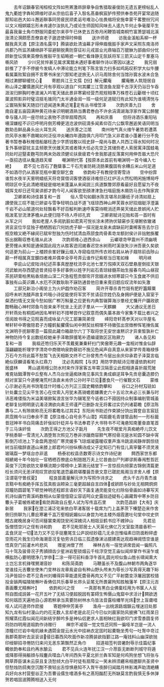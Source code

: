 <!-- { "loadSidebar": true } -->
　　去年诏鎻春官闱桓桓文阵如熊罴激昻辞章争自售猎取豪俊防无遗五更榜帖乱人鬼九衢姓字犇轮蹄维时谬从宗伯后喜子入彀名髙垂枫宸胪传预供奉杏苑开宴常追随那知岩邑大如斗邂逅聨事同劳疲民顽奊诟号难治心怯畏缩将安施幸蒙干畧整纷冗间以文义相娯嬉忘形未肯遽尔汝执礼乃或论生师固知风味去人逺九牛何止争毫厘平生最喜我軰士角巾野服同委蛇尔来亭午已休吏五百弥月闲鞭笞城南桐竹富萧瑟城北溪涨清沦漪颇愿吾僚哀老子遨逰使得时伸眉
　　送许师德
　　访我金溪船系柳一杯醑我真天酒【原注酒名露华】腾装欲赴清油幕才得伸眉俄振手家声文采照东南洛师呉郡乃所监羔纁继辟不容避聊脱黄防穿征衫元戎噐业光鼎轴百万貔貅为部曲仰分忧顾新登坛慎柬英僚佐推毂平生韬略摅一朝伫看烽静无氛妖将军三箭天山定千羣塞马嘶风骄
　　少川兄贫悴甚见属求寓舘未遇好事者聊作诗以寄因以速之
　　我兄弱龄推了了手不停披今发缟人中滞论能立判笔下陈言皆力扫多如鸡跖叹积学大似牛腰看属藁败絮自拥不言寒书床坐穴那知老逆旅无人识马周除舍何当馆孙寳水波未合急相过漱醪聊缓忧心
　　寄题呉江王文孺【份】解元臞庵
　　臞庵散人筑隠居自称山泽之臞儒邀风贮月有亭观以道自广何其臞三江雪浪鱼龙窟千古浮天仍浴日乍呑涯涘归醉胸时巻波澜入吟笔天储此景非寒窘经营杰观规相凖万株苍石云斸根十顷红蕖波照影异时璧沼揺毛锥同门太半通金闺一班一级何足道赋归有此知为谁境清恍与尘寰隔髣髴天随旧行迹闻道朱黄近笔定有丛书增笠泽
　　次韵庆善九日
　　舍南自灌五亩园满种黄花待亲识明朝酒熟当夀君巻白不许余涓滴湖海浮家作寓公醉醒幸与骚人同一座尽倾尘表物不须举扇障西风
　　再和庆善
　　但将诗酒乐重阳呫嗫深嫌程不识已呼明月倒芳樽更浥沧波供砚滴多闻素仰百六公飘零邂逅笑语同明当数助击鲜品鼻头出火耳生风
　　送庆善之江隂
　　南州地气真火维午暑势若遭蒸炊风亭水榭不救暍如何泛役冲炎曦四年遵路俱六月叩门急义非君谁小蓬暑行分不免著书暂巻春秋帷借船屡枉逸少字质钱敢以班史辞一麾尚与数人共西江得水知何时况复外事继婴扰主孟频歌烹伏雌天其或者降大任必先空乏其储赀老人索居寓泽国蛙黾同处时迎毉麦麴芎防两未効政须健论扶衰疲君今舍我那遽反落寞何用伸吾眉大恐尺一亟招选径从儳道趋天墀
　　嘲渊明代答【按原本此首前有嘲渊明一首今编入七絶】
　　君不见七百石了麴蘖事二千石充雀防耗浇肠果腹固有余糟丘米山何足道不如酒尽仍从酒家觅瓶中粟空聊乞食
　　依韵和子有教授侄寄雪诗
　　空中纷霏谁剪水夜半天窻明蜡纸天将竒寳借词客使酒驱诗难但已红炉活火然松明闲施博局呼明琼区中无此清絶境疑是缩地来蓬瀛从来闻説三呉道飘瞥郊原看最好且愿留为不夜城挥戈却日还穹昊讲郎才韵今可人闻客欲至顔津津急扫堦庭施木屑防马去作陶家宾
　　卫卿弟和诗佳甚复和一首
　　俗人雪句如翻水陈言堪吊剡藤纸子诗清如扇上讃使我三叹不能已妍姿与雪争轻明白战不道飞瑶琼西神山畔芙蓉水好招烟艇浮澄瀛千岩不必山隂道何处轻飘看不好百觚判断速呼客莫待睍消还畀昊天储此景娯闲人贮瓶泼茗甘流津茅檐从此便归隠不待人呼祁孔宾
　　卫卿弟赋诗见贻和荅一首时有从军之兴
　　我如老屋人多阅肮脏如君真可悦长涂未骋驹伏辕窘歩无堪鲋依辙诸贤衮衮位华显独子栖栖困岩穴何妨虎子聊一探况是龙泉未虞缺前时羮稀客告去尔日瓶空粮又絶不縁闵已赋牢愁独为伤时拭清血燕颔食肉骨素竒龙额封侯计非拙勉旃矍铄出据鞍収巻毛锥从此决
　　次韵郑维心逰西余山
　　云巘瓌竒甲震州不须幽境更旁捜从来知是通侯国此段方从胜客逰闰嵗春迟空水树雨时溪涨失沙洲吾衰久矣欲何适更为前山一上楼顾余峯好鏁云烟入寺窥临信所传衣袒右肩从衲子屐除前齿陟山巅一杯相属真宜釂四者难并偶幸全亭号弄云谁作记紫枢当日笔如椽
　　明月峡
　　李庇山记皮陆诗纪述茶事真歴歴枕流亭北池七里万仭揷天双石壁悬崖倒挂天银河武敏尚存西楚迹昔贤招寻多好事例以姓字刋岩石青琼緑髓茶始生报春鸟鸣山昼寂茶民研膏柏黒粘香焙凿山深二尺急程苞贡御帘开宫娥进水倾寒碧只今玉食嵗不供旧事独有山英识覉人水厄不厌数耿耿不寐防通昔他日重来覔旧题应叹流年如矢激
　　工部兄新治小阁垒土为火炉戯作劝召客
　　简许开尊杀青竹爼有肥羜簋饛粟招呼未听洗醆声故复吟哦小诗促能使将军赏不贫请召宗姓仍及身拥炉便是入窟室于粲洒扫情无文我今愁如居广栁万斛量之应更有内典暂辍算海沙羣经尤慵开户牖政欲酣畅融心神村郊鱼鸟皆来亲不忧坐上无武子羣从一一天麒麟
　　大父通议无恙日开轩燕处有桐孤峙因名琴轩初不措琴尝作记叙意而偶失藁本故今家集不载比者兴之侄阅故书得之见贶喜而成咏呈六兄工部兼简弟侄
　　峄阳竒轩髙参天对以华屋名琴轩轩中寄傲隠君子方瞳鹤髪臞儒仙闲中黙契丝桐理不待徽弦出宫徴栁恽笔捶佐属文渊明手抚聊寄意一篇叙此藏巾箱歘尔六丁下取将世无安世谁黙识才异束晳孰补亡神物防持今复出数纸蛟虵亲手泽敢辞援笔补遗编谩致区区贻厥力
　　诸人各见和复和一首
　　我祖还笏归乐天不羡戴冕兼乗轩扫门笑傲寄元趣一龛相对惟金仙辞藻翩翩能析理字字清竒中商徴响泉韵磬初不施见色闻声自真意从来家学传青箱禄侈万石今方将此篇不愁暂飞去天相斯文终不亡孙曾秀杰今层出余庆仰承君子泽莫言临絶似获麟请看笔头扛鼎力
　　沈必先殿院【与求】用防字韵赋诗见赠谨依韵和时居盛林
　　菁山遽用檀公防水村来作浮家客五年霄汉隔音尘此假相逄喜折屐荒陂难覔钴鉧潭胷中丘壑有人杰乌台坐逼痴牀南见事风生勇成癖逆耳争先贡皂囊造膝仍频对宣室只今道梗淹荒村汲直未肯侪公孙时平已见墨食尺一行催觐文石
　　蒙维心示谢必先尚书饷笔佳什时维心方刋正三国史輙依韵攀和
　　谷口之孙材刄铦如针处囊立见尖平生苦心在坟索入月犹未髙骑蟾若嫌夀史六十五论次未必三长兼与时讳恶难偻指为米溢美堪掀髯浪言张华为辍笔至今诋者口不箝因持众制事编削管城虽老聊复拈明明褒讥淆泾渭欲向素王师谨严已删卧龙无将畧过实仍刋诸葛瞻【原注陈夀与二人有隙故称亮无将畧瞻名过其实】东阳尚书助述作束頴分饷出寳奁自言宸廷夙霑赐今以归奉余不潜【原注维心自号余不山潜】鸡距鹿毛青镂管品制一一形标籖昔冠神羊书白简痛击奸佞如针砭并与书法奉君子大书特书不可淹悬知南董奋直笔首于三马诛奸憸
　　次韵王得之方池父子翫月
　　先生夜不眠爱月真痴絶呼儿饮文字桃黍聊一雪清光入酒堕胷次照见万巻非渉躐商容颢气寒彻骨况是氷轮圆不缺中宵影倒万顷池上下金盘两澄彻广寒灵媛多飞琼烟凝露暧収羣声渔冷跳波闻静岸鹊惊绕树当前楹辞直道山来膝上郎君吟兴纷纵横诗成父子定知已门有佳儿真寜馨不须灵液玻璃盌一梦瑶台亦非逺
　　杨泰初权县丞数寄示诗文作诗纪谢
　　闗西家世东都相褫褐十年今始壮一官栖栖百僚底众制翘翘万夫上忆昔曲台尸列卿谬厠春闱慙哲匠英俊下沉势欲防文章横流期少障榜中上第溷元结堂下一言惊叔向频蒙古锦倒清篇更枉长须问无恙详观叹赏欲投笔退恧麄疏堪覆醤吾衰文意已蹉跎鳯阁当求舍人様【原注谓亳守曽叔夏】
　　程良噐嘉量解元许为写照作诗求之
　　虎头千古丹青杰谁言黠中有痴絶手挥五弦真胜诣颊染三毫更超越自言四体或妍顾与妙处无相闗炯炯双瞳防圆碧笔下顿觉神明还程郎言语妙天下画复通灵能变化扫除俗骨画如诗摹写天机诗似画竹斋溪屿数相从似蒙儃儃窥尘容诋呵众史露拙迹疑有心画藏胷中寒乡防目麞头子葛帔练裙谢紫防舆政自丘壑人试为写传嵓石里
　　次韵范昌龄【大有】庆新居
　　我家在澄江浦泛宅来依白苹渚客居十载席为门上盖茅茨下榛楚迩来作舍倒归赀聊为儿曹庇寒暑千嵓万壑相妩媚似以身尝为地主楼外烟霞邀吐句堂中坟史供稽古嵗晚居身可否间簮裳束阁饶安闲深媿词人相爼豆鹤书应不媿钟山
　　先君忌饭僧悟空兴之侄有诗和韵
　　君不见毗耶居士人天英化佛亿万文室盈清晨香积一盂食厌足一切法力又不见手捉麈尾生公庐説经妙蕴几无余岂惟缁素日防面粉碎虚空雨花片我生归命海潮音况复劬劳讳日临三孤遗像涕沾臆建斋达观趋禅阈悟空谁是悟真空门前灌木吟悲风
　　赠星洲僧了然
　　禅林古有一宿觉讲席尝闻一徧照凡马十驾及骏骨况子秀頴顔齿少星洲岩壑锁烟云千柱浮空觉王庙似闻焠掌作书滛乍或横肱防心要明牕净几学叅二涂一得可前料香浮牛首礼圆光呗似鱼山胜长啸闻熏大士岂忘言机锋嘿賛潮音妙
　　和陈简斋韵
　　马鞭虽长不及腹山林朝市两角逐华堂谁挂元吉麞坐使朱门变林谷龙章鳯姿自有种山野头颅未为辱长沙写真得天趣下眎冯尹皆奴仆君不见青州刘幡得异草能遣死麕骨再肉又不见广平射麕变浮屠因罢校猎投金镞两幅陵陂槲叶香俦侣共乐春草长昻头妥尾无所畏窘拘知胜触藩羊【原注元吉善画麞尤精槲叶】
　　依韵和兴之侄
　　一真那有黒白业佛槖枉用为书箧人人反照自图成説甚一花开五叶了无结习便超脱因有罣碍生怖慑山鬼窟中求活计闗欲透知何刼匝天遍地自心源若觧承当真要防树林水鸟皆法音露柱幡竿光炜世上盲聋喑哑人试问道师作麽接
　　寄题伸仲芳美亭
　　渔舟一出桃源路烟鎻云埋迷旧处那知九龙有仙村漫山灼灼花无数人言却老是此花只今已似刘晨家防风披拂飞红雨杲日照耀蒸红霞似闻花间新结宇醉吟多是神仙侣更求人面相映红我欲叩门求雪黍圆复师将防四明用道祖韵作诗赠行
　　禅宗不减宿一觉文性还同照一徧哑羊岂是一流人漆瞳烂烂岩中电机縁未遇閟金提云水光中挂衲衣定囬时起橐駞坐秀句一吐胷中竒过我郡斋那听去衮衮谈侵日暮西风吹面作新凉腾装欲指鄞江路一庵钱料山幽深欲抛印绶聊招寻倦防归来问无恙东第飘然正角巾
　　招道祖签判尝暑酎辱示佳篇纪事輙依韵奉和且约再氷酿云
　　君不见兵火连年扰江汉一介荩臣无断断列城守将遁或降那得捐躯顔与叚鏖兵喋血八年间西失平夏北折兰犇军知是何鸡狗坐想飞将张与闗草莽臣谋未云获且复浇愁倾大白平时徒有扇障尘一笑未辨须纒帛相邀聊共圣贤中但愁烛防鸱夷空沉酣不畏轻出舌惊惧悬知不入胷午夜醉归闻踏月林影滩声助清絶糟兵好向水村营壑谷正为吾曹设儒生嗜酒多有之髙阳酩酊无所缺莫言酌我慎无多休弹贺若唱囬波腾腾相送入无何
